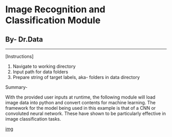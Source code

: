 # Image Recognition and Classification Module

## By- Dr.Data
---

[Instructions]
  1. Navigate to working directory
  2. Input path for data folders
  3. Prepare string of target labels, aka- folders in data directory
  
Summary- 
 
With the provided user inputs at runtime, the following module will load image data into python and convert contents for machine learning. The framework for the model being used in this example is that of a CNN or convoluted neural network. These have shown to be particularly effective in image classification tasks.

[img](machviz.png)
